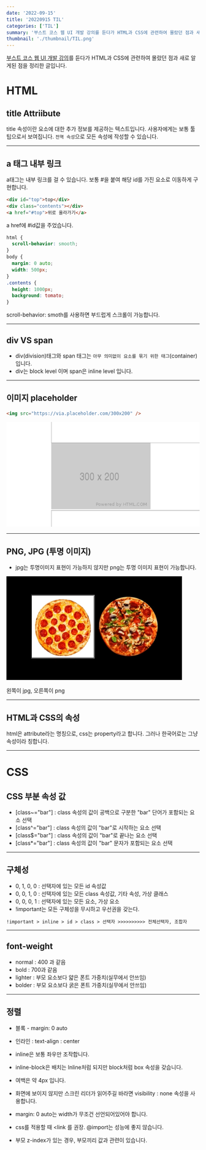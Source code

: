 ```yaml
---
date: '2022-09-15'
title: '20220915 TIL'
categories: ['TIL']
summary: '부스트 코스 웹 UI 개발 강의를 듣다가 HTML과 CSS에 관련하여 몰랐던 점과 새로 알게된 점을 정리한 글입니다.'
thumbnail: './thumbnail/TIL.png'
---
```


[부스트 코스 웹 UI 개발 강의](https://www.boostcourse.org/web344)를 듣다가 HTML과 CSS에 관련하여 몰랐던 점과 새로 알게된 점을 정리한 글입니다.

# HTML

## title Attriibute

title 속성이란 요소에 대한 추가 정보를 제공하는 텍스트입니다. 사용자에게는 보통 툴팁으로서 보여집니다. `전역 속성`으로 모든 속성에 작성할 수 있습니다.

---

## a 태그 내부 링크

a태그는 내부 링크를 걸 수 있습니다. 보통 #을 붙여 해당 id를 가진 요소로 이동하게 구현합니다.

```html
<div id="top">top</div>
<div class="contents"></div>
<a href="#top">위로 올라가기</a>
```

a href에 #id값을 주었습니다.

```css
html {
  scroll-behavior: smooth;
}
body {
  margin: 0 auto;
  width: 500px;
}
.contents {
  height: 1000px;
  background: tomato;
}
```

scroll-behavior: smoth를 사용하면 부드럽게 스크롤이 가능합니다.

---

## div VS span

- div(division)태그와 span 태그는 `아무 의미없이 요소를 묶기 위한 태그`(container)입니다.
- div는 block level 이며 span은 inline level 입니다.

---

## 이미지 placeholder

```html
<img src="https://via.placeholder.com/300x200" />
```

![placeholder 적용 이미지](./images/20220915-1.png)

---

## PNG, JPG (투명 이미지)

- jpg는 투명이미지 표현이 가능하지 않지만 png는 투명 이미지 표현이 가능합니다.

![png, jpg 투명 이미지](./images/20220915-2.png)

왼쪽이 jpg, 오른쪽이 png

---

## HTML과 CSS의 속성

html은 attribute라는 명칭으로, css는 property라고 합니다. 그러나 한국어로는 그냥 속성이라 칭합니다.

---

# CSS

## CSS 부분 속성 값

- [class~="bar"] : class 속성의 값이 공백으로 구분한 "bar" 단어가 포함되는 요소 선택
- [class^="bar"] : class 속성의 값이 "bar"로 시작하는 요소 선택
- [class$="bar"] : class 속성의 값이 "bar"로 끝나는 요소 선택
- [class*="bar"] : class 속성의 값이 "bar" 문자가 포함되는 요소 선택

---

## 구체성

- 0, 1, 0, 0 : 선택자에 있는 모든 id 속성값
- 0, 0, 1, 0 : 선택자에 있는 모든 class 속성값, 기타 속성, 가상 클래스
- 0, 0, 0, 1 : 선택자에 있는 모든 요소, 가상 요소
- !important는 모든 구체성을 무시하고 우선권을 갖는다.

`!important > inline > id > class > 선택자 >>>>>>>>>> 전체선택자, 조합자`

---

## font-weight

- normal : 400 과 같음
- bold : 700과 같음
- lighter : 부모 요소보다 얇은 폰트 가중치(실무에서 안쓰임)
- bolder : 부모 요소보다 굵은 폰트 가중치(실무에서 안쓰임)

---

## 정렬

- 블록 - margin: 0 auto
- 인라인 : text-align : center

- inline은 보통 좌우만 조작합니다.
- inline-block은 배치는 lnline처럼 되지만 block처럼 box 속성을 갖습니다.
- 여백은 약 4px 입니다.
- 화면에 보이지 않지만 스크린 리더가 읽어주길 바라면 visibility : none 속성을 사용합니다.
- margin: 0 auto는 width가 무조건 선언되어있어야 합니다.
- css를 적용할 때 <link 를 권장. @import는 성능에 좋지 않습니다.
- 부모 z-index가 있는 경우, 부모끼리 값과 관련이 있습니다.
